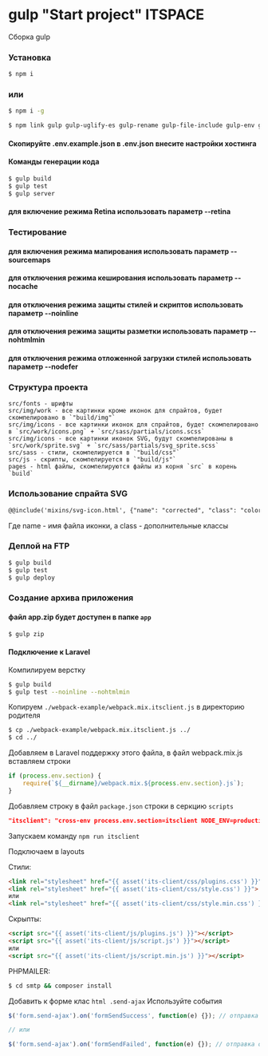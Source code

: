 # gulp "Start project" ITSPACE
Сборка gulp

### Установка

```bash
$ npm i
```

### или

```bash
$ npm i -g
```
```bash
$ npm link gulp gulp-uglify-es gulp-rename gulp-file-include gulp-env gulp-util vinyl-ftp gulp-sourcemaps gulp-zip gulp-useref gulp-htmlmin gulp-csso gulp-img-retina gulp-if gulp-inline-source gulp-autoprefixer gulp-connect gulp-cssmin gulp-filter gulp-imagemin gulp-sass gulp-livereload gulp-include gulp-uglify gulp.spritesmith gulp-svg-sprite gulp-cheerio gulp-replace gulp-plumber imagemin-pngquant opn rimraf sass@~1.32.12
```

#### Скопируйте .env.example.json в .env.json внесите настройки хостинга

#### Команды генерации кода

```bash
$ gulp build 
$ gulp test
$ gulp server
```
#### для включение режима Retina использовать параметр --retina

### Тестирование
#### для включения режима мапирования использовать параметр --sourcemaps
#### для отключения режима кеширования использовать параметр --nocache
#### для отключения режима защиты стилей и скриптов использовать параметр --noinline
#### для отключения режима защиты разметки использовать параметр --nohtmlmin
#### для отключения режима отложенной загрузки стилей использовать параметр --nodefer
<!-- 
#### Bower

```bash
$ bower i
```

Установщик bower нужно запускать из корня, устанавливаться пакеты будут в `bower_components`, а компелироваться в `"build/vendor"` -->

### Структура проекта
```
src/fonts - шрифты
src/img/work - все картинки кроме иконок для спрайтов, будет скомпелировано в `"build/img"`
src/img/icons - все картинки иконок для спрайтов, будет скомпелировано в `src/work/icons.png` + `src/sass/partials/icons.scss`
src/img/icons - все картинки иконок SVG, будут скомпелированы в `src/work/sprite.svg` + `src/sass/partials/svg_sprite.scss`
src/sass - стили, скомпелируется в `"build/css"`
src/js - скрипты, скомпелируется в `"build/js"`
pages - html файлы, скомпелируются файлы из корня `src` в корень `build`
```

### Использование спрайта SVG

```html
@@include('mixins/svg-icon.html', {"name": "corrected", "class": "color-red"})
```
Где name - имя файла иконки, а class - дополнительные классы

### Деплой на FTP

```bash
$ gulp build
$ gulp test
$ gulp deploy
```

### Создание архива приложения

#### файл app.zip будет доступен в папке `app`

```bash
$ gulp zip
```

#### Подключение к Laravel

Компилируем верстку
```bash
$ gulp build
$ gulp test --noinline --nohtmlmin
```

Копируем ```./webpack-example/webpack.mix.itsclient.js``` в директорию родителя
```bash
$ cp ./webpack-example/webpack.mix.itsclient.js ../
$ cd ../
```
Добавляем в Laravel поддержку этого файла, в файл webpack.mix.js вставляем строки 

```javascript
if (process.env.section) {
    require(`${__dirname}/webpack.mix.${process.env.section}.js`);
}
```
Добавляем строку в файл ```package.json``` строки в серкцию ```scripts``` 
```json
"itsclient": "cross-env process.env.section=itsclient NODE_ENV=production node_modules/webpack/bin/webpack.js --progress --hide-modules --config=node_modules/laravel-mix/setup/webpack.config.js"
```

Запускаем команду ```npm run itsclient```

Подключаем в layouts

Стили:
```html
<link rel="stylesheet" href="{{ asset('its-client/css/plugins.css') }}">
<link rel="stylesheet" href="{{ asset('its-client/css/style.css') }}">
или
<link rel="stylesheet" href="{{ asset('its-client/css/style.min.css') }}">
```

Скрыпты:
```html
<script src="{{ asset('its-client/js/plugins.js') }}"></script>
<script src="{{ asset('its-client/js/script.js') }}"></script>
или
<script src="{{ asset('its-client/js/script.min.js') }}"></script>
```

PHPMAILER:

```bash
$ cd smtp && composer install
```

Добавить к форме клас ```html .send-ajax```
Используйте события 
```javascript
$('form.send-ajax').on('formSendSuccess', function(e) {}); // отправка успешна

// или

$('form.send-ajax').on('formSendFailed', function(e) {}); // отправка ошибочна
```
